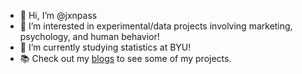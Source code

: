- 👋 Hi, I’m @jxnpass
- 👀 I’m interested in experimental/data projects involving marketing, psychology, and human behavior!
- 🌱 I’m currently studying statistics at BYU!
- 📚 Check out my [blogs](jxnpass.github.io) to see some of my projects.
<!---
jxnpass/jxnpass is a ✨ special ✨ repository because its `README.md` (this file) appears on your GitHub profile.
You can click the Preview link to take a look at your changes.
--->

